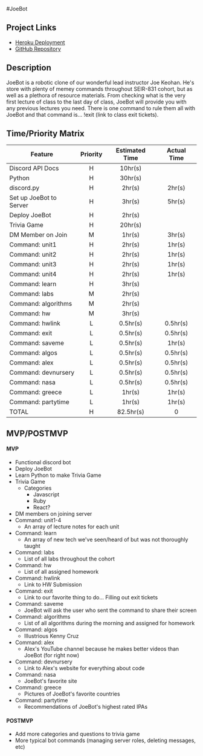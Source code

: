 #JoeBot

## Project Links

- [Heroku Deployment]()
- [GitHub Repository]()

## Description

JoeBot is a robotic clone of our wonderful lead instructor Joe Keohan. He's store with plenty of memey commands throughout SEIR-831 cohort, but as well as a plethora of resource materials. From checking what is the very first lecture of class to the last day of class, JoeBot will provide you with any previous lectures you need. There is one command to rule them all with JoeBot and that command is... !exit (link to class exit tickets).

## Time/Priority Matrix

|  Feature  |  Priority  |  Estimated Time  |  Actual Time  |
|  ---  |  :---:  |   :---:  |  :---:  |
| Discord API Docs | H | 10hr(s) |  |
| Python | H | 30hr(s) |  |
| discord.py | H | 2hr(s) | 2hr(s) |
| Set up JoeBot to Server | H | 3hr(s) | 5hr(s) |
| Deploy JoeBot | H | 2hr(s) |  |
| Trivia Game | H | 20hr(s) |  |
| DM Member on Join | M | 1hr(s) | 3hr(s) |
| Command: unit1 | H | 2hr(s) | 1hr(s) |
| Command: unit2 | H | 2hr(s) | 1hr(s) |
| Command: unit3 | H | 2hr(s) | 1hr(s) |
| Command: unit4 | H | 2hr(s) | 1hr(s) |
| Command: learn | H | 3hr(s) |  |
| Command: labs | M | 2hr(s) |  |
| Command: algorithms | M | 2hr(s) |  |
| Command: hw | M | 3hr(s) |  |
| Command: hwlink | L | 0.5hr(s) | 0.5hr(s) |
| Command: exit | L | 0.5hr(s) | 0.5hr(s) |
| Command: saveme | L | 0.5hr(s) | 1hr(s) |
| Command: algos | L | 0.5hr(s) | 0.5hr(s) |
| Command: alex | L | 0.5hr(s) | 0.5hr(s) |
| Command: devnursery | L | 0.5hr(s) | 0.5hr(s) |
| Command: nasa | L | 0.5hr(s) | 0.5hr(s) |
| Command: greece | L | 1hr(s) | 1hr(s) |
| Command: partytime | L | 1hr(s) | 1hr(s) |
| TOTAL | H | 82.5hr(s) | 0 |

## MVP/POSTMVP

#### MVP

- Functional discord bot
- Deploy JoeBot
- Learn Python to make Trivia Game
- Trivia Game
    - Categories
        - Javascript
        - Ruby
        - React?
- DM members on joining server
- Command: unit1-4
    - An array of lecture notes for each unit
- Command: learn
    - An array of new tech we've seen/heard of but was not thoroughly taught
- Command: labs
    - List of all labs throughout the cohort
- Command: hw
    - List of all assigned homework
- Command: hwlink
    - Link to HW Submission
- Command: exit
    - Link to our favorite thing to do... Filling out exit tickets
- Command: saveme
    - JoeBot will ask the user who sent the command to share their screen
- Command: algorithms
    - List of all algorithms during the morning and assigned for homework
- Command: algos
    - Illustrious Kenny Cruz
- Command: alex
    - Alex's YouTube channel because he makes better videos than JoeBot (for right now)
- Command: devnursery
    - Link to Alex's website for everything about code
- Command: nasa
    - JoeBot's favorite site
- Command: greece
    - Pictures of JoeBot's favorite countries
- Command: partytime
    - Recommendations of JoeBot's highest rated IPAs

#### POSTMVP

- Add more categories and questions to trivia game
- More typical bot commands (managing server roles, deleting messages, etc)